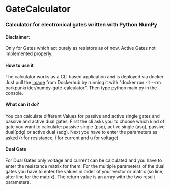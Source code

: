 # GateCalculator
### Calculator for electronical gates written with Python NumPy

#### Disclaimer:
Only for Gates which act purely as resistors as of now. Active Gates not implemented properly.

#### How to use it
The calculator works as a CLI based application and is deployed via docker.
Just pull the [image](https://hub.docker.com/r/parkpunkrider/numpy-gate-calculator) from Dockerhub 
by running it with "docker run -it --rm parkpunkrider/numpy-gate-calculator".
Then type python main.py in the console.


#### What can it do?
You can calculate different Values for passive and active single gates and passive and active dual gates.
First the cli asks you to choose which kind of gate you want to calculate: 
passive single (psg), active single (asg), passive dual(pdg) or active dual (adg).
Next you have to enter the parameters as asked (r for resistance, i for current and u for voltage)

#### Dual Gate
For Dual Gates only voltage and current can be calculated and you have to enter the resistance matrix for them.
For the multiple parameters of the dual gates you have to enter the values in order of your vector or matrix (so line, after line for the matrix).
The return value is an array with the two result parameters.

